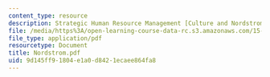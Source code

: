 ```yaml
---
content_type: resource
description: Strategic Human Resource Management [Culture and Nordstrom]
file: /media/https%3A/open-learning-course-data-rc.s3.amazonaws.com/15-660-strategic-hr-management-spring-2003/9d145ff91804e1a0d8421ecaee864fa8_Nordstrom.pdf
file_type: application/pdf
resourcetype: Document
title: Nordstrom.pdf
uid: 9d145ff9-1804-e1a0-d842-1ecaee864fa8
---
```

